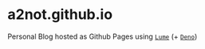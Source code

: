 # a2not.github.io

Personal Blog hosted as Github Pages using [`Lume`](https://lume.land/) (+ [`Deno`](https://deno.com/))

